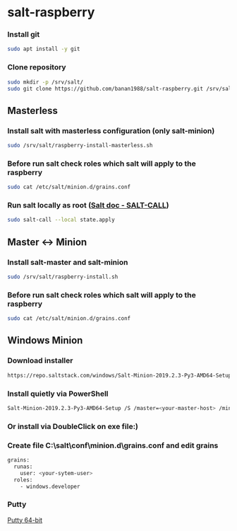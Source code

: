 # salt-raspberry

### Install git
```bash
sudo apt install -y git
```

### Clone repository
```bash
sudo mkdir -p /srv/salt/
sudo git clone https://github.com/banan1988/salt-raspberry.git /srv/salt/
```

## Masterless
### Install salt with masterless configuration (only salt-minion)
```bash
sudo /srv/salt/raspberry-install-masterless.sh
```

### Before run salt check roles which salt will apply to the raspberry
```bash
sudo cat /etc/salt/minion.d/grains.conf
```

### Run salt locally as root (<a href="https://docs.saltstack.com/en/latest/ref/cli/salt-call.html" target="_blank">Salt doc - SALT-CALL</a>)
```bash
sudo salt-call --local state.apply
```

## Master <-> Minion
### Install salt-master and salt-minion
```bash
sudo /srv/salt/raspberry-install.sh
```

### Before run salt check roles which salt will apply to the raspberry
```bash
sudo cat /etc/salt/minion.d/grains.conf
```

## Windows Minion
### Download installer
```bash
https://repo.saltstack.com/windows/Salt-Minion-2019.2.3-Py3-AMD64-Setup.exe
```
### Install quietly via PowerShell
```bash
Salt-Minion-2019.2.3-Py3-AMD64-Setup /S /master=<your-master-host> /minion-name=<your-minion-name>
```
### Or install via DoubleClick on exe file:)

### Create file C:\salt\conf\minion.d\grains.conf and edit grains
```bash
grains:
  runas:
    user: <your-sytem-user>
  roles:
    - windows.developer
```

### Putty
<a href="https://the.earth.li/~sgtatham/putty/latest/w64/putty.exe" target="_blank">Putty 64-bit</a>
